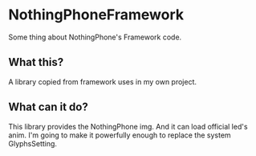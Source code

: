 # NothingPhoneFramework
Some thing about NothingPhone's Framework code.
## What this?
A library copied from framework uses in my own project.
## What can it do?
This library provides the NothingPhone img. And it can load official led's anim.
I'm going to make it powerfully enough to replace the system GlyphsSetting.
